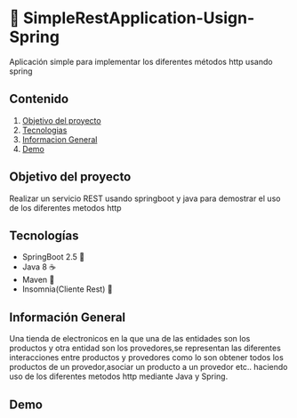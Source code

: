 # :leaves: SimpleRestApplication-Usign-Spring
 Aplicación simple para implementar los diferentes métodos http usando spring


## Contenido
1. [Objetivo del proyecto](#Objetivo_del_Proyecto)
2. [Tecnologias](#Tecnologias)
3. [Informacion General](#Informacion_General)
4. [Demo](#Demo)


## Objetivo del proyecto
Realizar un servicio  REST usando springboot y java para demostrar el  uso de los diferentes metodos http


## Tecnologías
* SpringBoot 2.5 :seedling:
* Java 8 :coffee:
* Maven :leaves:
* Insomnia(Cliente Rest) :first_quarter_moon_with_face:



## Información General
Una tienda de electronicos en la que una de las entidades son los productos y otra entidad son los provedores,se representan las diferentes interacciones entre productos y provedores como lo son obtener todos los productos de un provedor,asociar un producto a un provedor etc.. haciendo uso de los diferentes metodos http mediante Java y Spring.



## Demo


